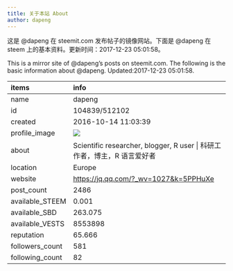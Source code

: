 ```yaml
---
title: 关于本站 About
author: dapeng
---
```


这是 @dapeng 在 steemit.com 发布帖子的镜像网站。下面是 @dapeng 在 steem 上的基本资料。更新时间：2017-12-23 05:01:58。

This is a mirror site of @dapeng’s posts on steemit.com. The following is the basic information about @dapeng. Updated:2017-12-23 05:01:58.



|items           |info                                                                                    |
|:---------------|:---------------------------------------------------------------------------------------|
|name            |dapeng                                                                                  |
|id              |104839/512102                                                                           |
|created         |2016-10-14 11:03:39                                                                     |
|profile_image   |![](http://0.gravatar.com/avatar/6fe1d4ffad212efc7985ecdd4ef9ef77?s=44&d=monsterid&r=g) |
|about           |Scientific researcher, blogger, R user &#124;  科研工作者，博主，R 语言爱好者           |
|location        |Europe                                                                                  |
|website         |https://jq.qq.com/?_wv=1027&k=5PPHuXe                                                   |
|post_count      |2486                                                                                    |
|available_STEEM |0.001                                                                                   |
|available_SBD   |263.075                                                                                 |
|available_VESTS |8553898                                                                                 |
|reputation      |65.666                                                                                  |
|followers_count |581                                                                                     |
|following_count |82                                                                                      |
